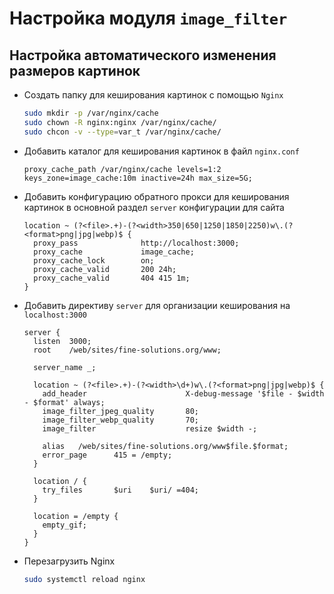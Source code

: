 # Настройка модуля `image_filter`

## Настройка автоматического изменения размеров картинок

- Создать папку для кеширования картинок с помощью `Nginx`

  ```bash
  sudo mkdir -p /var/nginx/cache
  sudo chown -R nginx:nginx /var/nginx/cache/
  sudo chcon -v --type=var_t /var/nginx/cache/
  ```

- Добавить каталог для кеширования картинок в файл `nginx.conf`

  ```nginxconf
  proxy_cache_path /var/nginx/cache levels=1:2 keys_zone=image_cache:10m inactive=24h max_size=5G;
  ```

- Добавить конфигурацию обратного прокси для кеширования картинок в основной раздел `server` конфигурации для сайта

  ```nginxconf
  location ~ (?<file>.+)-(?<width>350|650|1250|1850|2250)w\.(?<format>png|jpg|webp)$ {                                                
    proxy_pass              http://localhost:3000;
    proxy_cache             image_cache;
    proxy_cache_lock        on;
    proxy_cache_valid       200 24h;
    proxy_cache_valid       404 415 1m;
  }
  ```

- Добавить директиву `server` для организации кеширования на `localhost:3000`

  ```nginxconf
  server {
    listen  3000;
    root    /web/sites/fine-solutions.org/www;
    
    server_name _;
  
    location ~ (?<file>.+)-(?<width>\d+)w\.(?<format>png|jpg|webp)$ {
      add_header                      X-debug-message '$file - $width - $format' always;
      image_filter_jpeg_quality       80;
      image_filter_webp_quality       70;
      image_filter                    resize $width -;
    
      alias   /web/sites/fine-solutions.org/www$file.$format;                                                                     
      error_page      415 = /empty;
    }
    
    location / {
      try_files       $uri    $uri/ =404;
    }
    
    location = /empty {
      empty_gif;
    }
  }
  ```

- Перезагрузить Nginx

  ```bash
  sudo systemctl reload nginx
  ```
